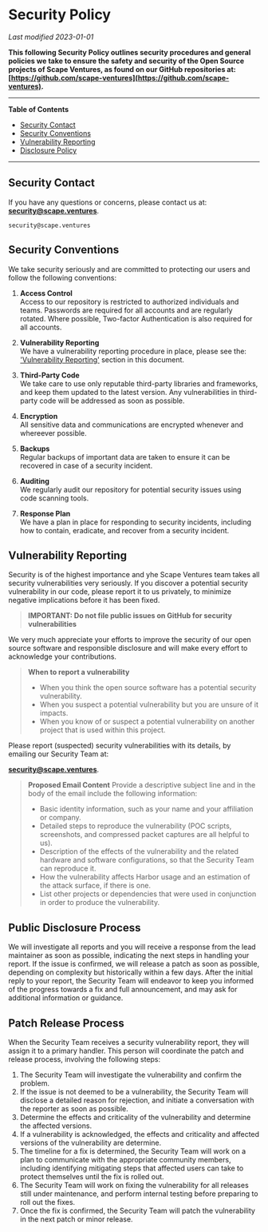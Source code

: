 # Security Policy

_Last modified 2023-01-01_



**This following Security Policy outlines security procedures and general 
policies we take to ensure the safety and security of the Open Source projects 
of Scape Ventures, as found on our GitHub repositories at: 
[https://github.com/scape-ventures](https://github.com/scape-ventures).**


---

**Table of Contents**
  * [Security Contact](#security-contact)
  * [Security Conventions](#security-conventions)
  * [Vulnerability Reporting](#vulnerability-reporting)
  * [Disclosure Policy](#disclosure-policy)

---


## Security Contact
 
If you have any questions or concerns, please contact us at:
**[security@scape.ventures](mailto:security@scape.ventures)**.

```
security@scape.ventures
```

## Security Conventions

We take security seriously and are committed to protecting our users and follow 
the following conventions:

1. **Access Control** \
Access to our repository is restricted to authorized individuals and teams. 
Passwords are required for all accounts and are regularly rotated. 
Where possible, Two-factor Authentication is also required for all accounts.

2. **Vulnerability Reporting** \
We have a vulnerability reporting procedure in place, please see the: 
['Vulnerability Reporting'](#vulnerability-reporting) section in this document.

3. **Third-Party Code** \
We take care to use only reputable third-party libraries and frameworks, 
and keep them updated to the latest version. Any vulnerabilities in 
third-party code will be addressed as soon as possible.

4. **Encryption** \
All sensitive data and communications are encrypted whenever and whereever 
possible.

5. **Backups** \
Regular backups of important data are taken to ensure it can be recovered in 
case of a security incident.

6. **Auditing** \
We regularly audit our repository for potential security issues using code 
scanning tools.

7. **Response Plan** \
We have a plan in place for responding to security incidents, including how 
to contain, eradicate, and recover from a security incident.


## Vulnerability Reporting

Security is of the highest importance and yhe Scape Ventures team takes all 
security vulnerabilities very seriously. 
If you discover a potential security vulnerability in our code, please report 
it to us privately, to minimize negative implications before it has been fixed.

> **IMPORTANT: Do not file public issues on GitHub for security vulnerabilities**

We very much appreciate your efforts to improve the security of our open source 
software and responsible disclosure and will make every effort to acknowledge 
your contributions. 


> **When to report a vulnerability**
> - When you think the open source software has a potential security vulnerability.
> - When you suspect a potential vulnerability but you are unsure of it impacts.
> - When you know of or suspect a potential vulnerability on another project that is used within this project. 


Please report (suspected) security vulnerabilities with its details, by 
emailing our Security Team at:

**[security@scape.ventures](mailto:security@scape.ventures)**. 


> **Proposed Email Content**
> Provide a descriptive subject line and in the body of the email include the following information:
> - Basic identity information, such as your name and your affiliation or company.
> - Detailed steps to reproduce the vulnerability (POC scripts, screenshots, and compressed packet captures are all helpful to us).
> - Description of the effects of the vulnerability and the related hardware and software configurations, so that the Security Team can reproduce it.
> - How the vulnerability affects Harbor usage and an estimation of the attack surface, if there is one.
> - List other projects or dependencies that were used in conjunction in order to produce the vulnerability.


## Public Disclosure Process 

We will investigate all reports and you will receive a response from the lead 
maintainer as soon as possible, indicating the next steps in handling your report.
If the issue is confirmed, we will release a patch as soon as possible, 
depending on complexity but historically within a few days.
After the initial reply to your report, the Security Team will endeavor 
to keep you informed of the progress towards a fix and full announcement, 
and may ask for additional information or guidance.


## Patch Release Process 

When the Security Team receives a security vulnerability report, they will 
assign it to a primary handler. This person will coordinate the patch and 
release process, involving the following steps:

1. The Security Team will investigate the vulnerability and confirm the problem.
2. If the issue is not deemed to be a vulnerability, the Security Team will disclose a detailed reason for rejection, and initiate a conversation with the reporter as soon as possible.
3. Determine the effects and criticality of the vulnerability and determine the affected versions.
4. If a vulnerability is acknowledged, the effects and criticality and affected versions of the vulnerability are determine.
5. The timeline for a fix is determined, the Security Team will work on a plan to communicate with the appropriate community members, including identifying mitigating steps that affected users can take to protect themselves until the fix is rolled out.
6. The Security Team will work on fixing the vulnerability for all releases still under maintenance, and perform internal testing before preparing to roll out the fixes.
7. Once the fix is confirmed, the Security Team will patch the vulnerability in 
the next patch or minor release.



